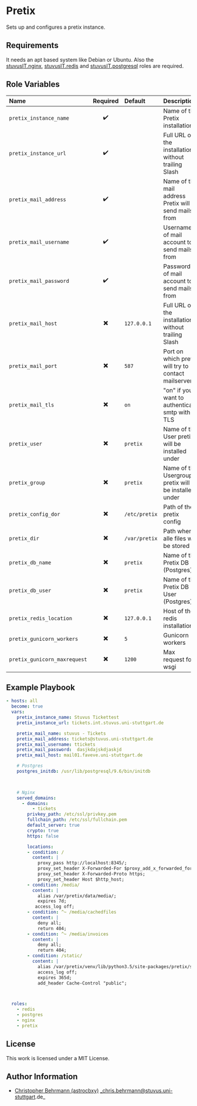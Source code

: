 # Pretix

Sets up and configures a pretix instance.


## Requirements

It needs an apt based system like Debian or Ubuntu. Also the [stuvusIT.nginx](https://github.com/stuvusIT/nginx), [stuvusIT.redis](https://github.com/stuvusIT/redis) and [stuvusIT.postgresql](https://github.com/stuvusIT/postgresql) roles are required.








## Role Variables

| Name                                | Required                 | Default                                                                     | Description                                                                                                                                                                                     |
|:------------------------------------|:------------------------:|:----------------------------------------------------------------------------|:------------------------------------------------------------------------------------------------------------------------------------------------------------------------------------------------|
| `pretix_instance_name`                 | :heavy_check_mark:       |                                                                             | Name of the Pretix installation |
| `pretix_instance_url`                  | :heavy_check_mark:       |                                                                             | Full URL of the installation without trailing Slash |
| `pretix_mail_address`                  | :heavy_check_mark:       |                                                                             | Name of the mail address Pretix will send mails from |
| `pretix_mail_username`                 | :heavy_check_mark:       |                                                                             | Username of mail account to send mails from |
| `pretix_mail_password`                 | :heavy_check_mark:       |                                                                             | Password of mail account to send mails from |
| `pretix_mail_host`                     | :heavy_multiplication_x:       |  `127.0.0.1`                                                          | Full URL of the installation without trailing Slash |
| `pretix_mail_port`                     | :heavy_multiplication_x:       |  `587`                                                                | Port on which pretix will try to contact mailserver |
| `pretix_mail_tls`                      | :heavy_multiplication_x:       |  `on`                                                                 | "on" if you want to authenticata smtp with TLS |
| `pretix_user`                      | :heavy_multiplication_x:       |  `pretix`                                                                 | Name of the User pretix will be installed under |
| `pretix_group`                     | :heavy_multiplication_x:       |  `pretix`                                                                 | Name of the Usergroup pretix will be installed under |
| `pretix_config_dor`              | :heavy_multiplication_x:       |  `/etc/pretix`                                                               | Path of the pretix config |
| `pretix_dir`                     | :heavy_multiplication_x:       |  `/var/pretix`                                                               | Path where alle files will be stored |
| `pretix_db_name`                     | :heavy_multiplication_x:       |  `pretix`                                                                 | Name of the Pretix DB (Postgres) |
| `pretix_db_user`                     | :heavy_multiplication_x:       |  `pretix`                                                                 | Name of the Pretix DB User (Postgres) |
| `pretix_redis_location`                     | :heavy_multiplication_x:       |  `127.0.0.1`                                                       | Host of the redis installation |
| `pretix_gunicorn_workers`                     | :heavy_multiplication_x:       |  `5`                                                       | Gunicorn workers |
| `pretix_gunicorn_maxrequest`                     | :heavy_multiplication_x:       |  `1200`                                                       | Max request for wsgi |



## Example Playbook

```yml
- hosts: all
  become: true
  vars:
    pretix_instance_name: Stuvus Tickettest
    pretix_instance_url: tickets.int.stuvus.uni-stuttgart.de

    pretix_mail_name: stuvus - Tickets
    pretix_mail_address: tickets@stuvus.uni-stuttgart.de
    pretix_mail_username: ttickets
    pretix_mail_password:  dasjkdajskdjaskjd
    pretix_mail_host: mail01.faveve.uni-stuttgart.de

    # Postgres
    postgres_initdb: /usr/lib/postgresql/9.6/bin/initdb


    
    # Nginx
    served_domains:
      - domains:
          - tickets
        privkey_path: /etc/ssl/privkey.pem
        fullchain_path: /etc/ssl/fullchain.pem
        default_server: true
        crypto: true
        https: false

        locations:
        - condition: /
          content: |
            proxy_pass http://localhost:8345/;
            proxy_set_header X-Forwarded-For $proxy_add_x_forwarded_for;
            proxy_set_header X-Forwarded-Proto https;
            proxy_set_header Host $http_host;
        - condition: /media/
          content: |
            alias /var/pretix/data/media/;
            expires 7d;
           access_log off;
        - condition: ^~ /media/cachedfiles 
          content: |
            deny all;
            return 404;
        - condition: ^~ /media/invoices 
          content: |
            deny all;
            return 404;
        - condition: /static/ 
          content: |
            alias /var/pretix/venv/lib/python3.5/site-packages/pretix/static.dist/;
            access_log off;
            expires 365d;
            add_header Cache-Control "public";



  roles:
    - redis
    - postgres
    - nginx
    - pretix
```

## License

This work is licensed under a MIT License.


## Author Information

- [Christopher Behrmann (astrocbxy)](https://github.com/astrocbxy) _chris.behrmann@stuvus.uni-stuttgart.de_
